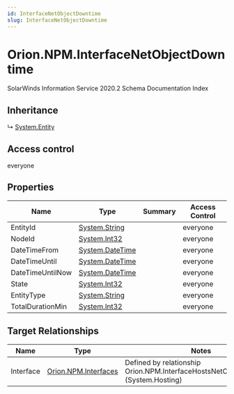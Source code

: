 ```yaml
---
id: InterfaceNetObjectDowntime
slug: InterfaceNetObjectDowntime
---
```


# Orion.NPM.InterfaceNetObjectDowntime

SolarWinds Information Service 2020.2 Schema Documentation Index

## Inheritance

↳ [System.Entity](./../System/Entity)

## Access control

everyone

## Properties

| Name | Type | Summary | Access Control |
| ------ | ------ | ------ | ------ |
| EntityId | [System.String](https://docs.microsoft.com/en-us/dotnet/api/system.string) |  | everyone |
| NodeId | [System.Int32](https://docs.microsoft.com/en-us/dotnet/api/system.int32) |  | everyone |
| DateTimeFrom | [System.DateTime](https://docs.microsoft.com/en-us/dotnet/api/system.datetime) |  | everyone |
| DateTimeUntil | [System.DateTime](https://docs.microsoft.com/en-us/dotnet/api/system.datetime) |  | everyone |
| DateTimeUntilNow | [System.DateTime](https://docs.microsoft.com/en-us/dotnet/api/system.datetime) |  | everyone |
| State | [System.Int32](https://docs.microsoft.com/en-us/dotnet/api/system.int32) |  | everyone |
| EntityType | [System.String](https://docs.microsoft.com/en-us/dotnet/api/system.string) |  | everyone |
| TotalDurationMin | [System.Int32](https://docs.microsoft.com/en-us/dotnet/api/system.int32) |  | everyone |

## Target Relationships

| Name | Type | Notes |
| ------ | ------ | ------ |
| Interface | [Orion.NPM.Interfaces](./../Orion.NPM/Interfaces) | Defined by relationship Orion.NPM.InterfaceHostsNetObjectDowntime (System.Hosting) |

